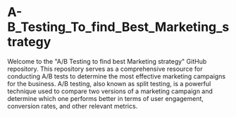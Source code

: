 # A-B_Testing_To_find_Best_Marketing_strategy
Welcome to the "A/B Testing to find best Marketing strategy" GitHub repository. This repository serves as a comprehensive resource for conducting A/B tests to determine the most effective marketing campaigns for the business. A/B testing, also known as split testing, is a powerful technique used to compare two versions of a marketing campaign and determine which one performs better in terms of user engagement, conversion rates, and other relevant metrics.
